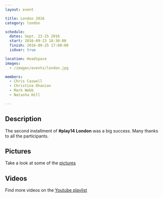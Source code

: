 ```yaml
---
layout: event

title: London 2016
category: london

schedule:
  dates: Sept. 23-25 2016
  start: 2016-09-23 18:30:00
  finish: 2016-09-25 17:00:00
  isOver: true

location: Headspace
images:
  - /images/events/london.jpg

members:
  - Chris Caswell
  - Christina Ohanian
  - Mark Webb
  - Natasha Hill

---
```


## Description
The second installment of **#play14 London** was a big success.
Many thanks to all the participants.

## Pictures
Take a look at some of the [pictures](https://goo.gl/photos/Ts27UBPi53uxf6k79)

## Videos
Find more videos on the [Youtube playlist](https://www.youtube.com/playlist?list=PL6VQoC829PV1OeuRClBIrqdrvQ9f-StG2)